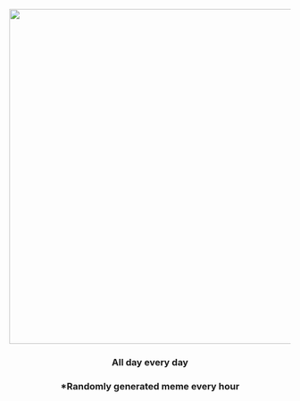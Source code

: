 <p align="center">
        <img src="https://i.redd.it/dn6w0d12axk91.jpg" width="600" height="600">
        </p>
        <h3 align="center">All day every day</h3>
        <h3 align="center">*Randomly generated meme every hour</h3>
    